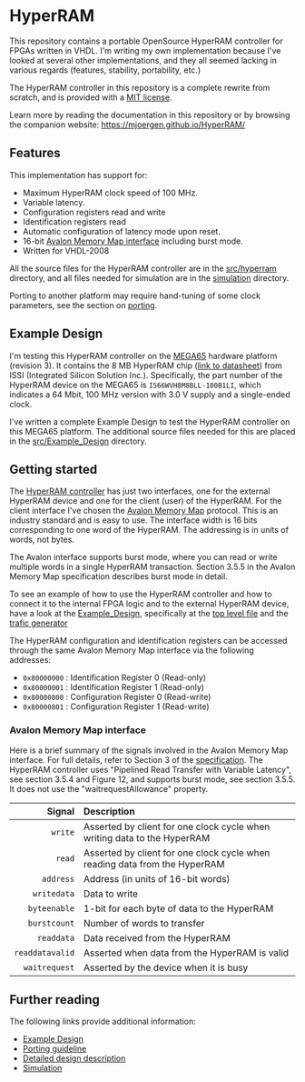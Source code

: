 # HyperRAM

This repository contains a portable OpenSource HyperRAM controller for FPGAs written in VHDL.
I'm writing my own implementation because I've looked at several other implementations, and
they all seemed lacking in various regards (features, stability, portability, etc.)

The HyperRAM controller in this repository is a complete rewrite from scratch,
and is provided with a [MIT license](LICENSE).

Learn more by reading the documentation in this repository or by browsing the companion website: https://mjoergen.github.io/HyperRAM/

## Features

This implementation has support for:

* Maximum HyperRAM clock speed of 100 MHz.
* Variable latency.
* Configuration registers read and write
* Identification registers read
* Automatic configuration of latency mode upon reset.
* 16-bit [Avalon Memory Map interface](doc/Avalon_Interface_Specifications.pdf) including burst mode.
* Written for VHDL-2008

All the source files for the HyperRAM controller are in the
[src/hyperram](src/hyperram) directory, and all files needed for simulation are
in the [simulation](simulation) directory.

Porting to another platform may require hand-tuning of some clock parameters,
see the section on [porting](PORTING.md).

## Example Design

I'm testing this HyperRAM controller on the [MEGA65](https://mega65.org/)
hardware platform (revision 3).  It contains the 8 MB HyperRAM chip ([link to
datasheet](doc/66-67WVH8M8ALL-BLL-938852.pdf)) from ISSI (Integrated Silicon
Solution Inc.).  Specifically, the part number of the HyperRAM device on the
MEGA65 is `IS66WVH8M8BLL-100B1LI`, which indicates a 64 Mbit, 100 MHz version
with 3.0 V supply and a single-ended clock.

I've written a complete Example Design to test the HyperRAM controller on this
MEGA65 platform. The additional source files needed for this are placed in the
[src/Example_Design](src/Example_Design) directory.

## Getting started

The [HyperRAM controller](src/hyperram/hyperram.vhd) has just two interfaces,
one for the external HyperRAM device and one for the client (user) of the
HyperRAM. For the client interface I've chosen the [Avalon Memory
Map](doc/Avalon_Interface_Specifications.pdf) protocol. This is an industry
standard and is easy to use. The interface width is 16 bits corresponding to
one word of the HyperRAM. The addressing is in units of words, not bytes.

The Avalon interface supports burst mode, where you can read or write multiple
words in a single HyperRAM transaction. Section 3.5.5 in the Avalon Memory Map
specification describes burst mode in detail.

To see an example of how to use the HyperRAM controller and how to connect it
to the internal FPGA logic and to the external HyperRAM device, have a look at
the [Example_Design](src/Example_Design), specifically at the [top level
file](src/Example_Design/top.vhd) and the [trafic
generator](src/Example_Design/trafic_gen.vhd)

The HyperRAM configuration and identification registers can be accessed through
the same Avalon Memory Map interface via the following addresses:

* `0x80000000` : Identification Register 0 (Read-only)
* `0x80000001` : Identification Register 1 (Read-only)
* `0x80000800` : Configuration Register 0  (Read-write)
* `0x80000801` : Configuration Register 1  (Read-write)

### Avalon Memory Map interface

Here is a brief summary of the signals involved in the Avalon Memory Map
interface.  For full details, refer to Section 3 of the
[specification](doc/Avalon_Interface_Specifications.pdf).
The HyperRAM controller uses "Pipelined Read Transfer with Variable Latency",
see section 3.5.4 and Figure 12, and supports burst mode, see section 3.5.5.
It does not use the "waitrequestAllowance" property.

Signal          | Description
--------------: | :---------
`write`         | Asserted by client for one clock cycle when writing data to the HyperRAM
`read`          | Asserted by client for one clock cycle when reading data from the HyperRAM
`address`       | Address (in units of 16-bit words)
`writedata`     | Data to write
`byteenable`    | 1-bit for each byte of data to the HyperRAM
`burstcount`    | Number of words to transfer
`readdata`      | Data received from the HyperRAM
`readdatavalid` | Asserted when data from the HyperRAM is valid
`waitrequest`   | Asserted by the device when it is busy

## Further reading

The following links provide additional information:

* [Example Design](src/Example_Design/README.md)
* [Porting guideline](PORTING.md)
* [Detailed design description](src/hyperram/README.md)
* [Simulation](simulation/README.md)
